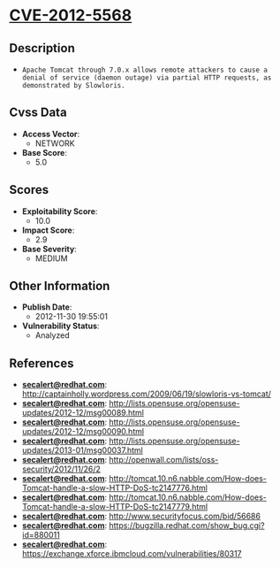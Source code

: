 
# [CVE-2012-5568](http://captainholly.wordpress.com/2009/06/19/slowloris-vs-tomcat/)

## Description

- `Apache Tomcat through 7.0.x allows remote attackers to cause a denial of service (daemon outage) via partial HTTP requests, as demonstrated by Slowloris.`

## Cvss Data

- **Access Vector**:
  - NETWORK
- **Base Score**:
  - 5.0

## Scores

- **Exploitability Score**:
  - 10.0
- **Impact Score**:
  - 2.9
- **Base Severity**:
  - MEDIUM

## Other Information

- **Publish Date**:
  - 2012-11-30 19:55:01
- **Vulnerability Status**:
  - Analyzed

## References

- **secalert@redhat.com**: http://captainholly.wordpress.com/2009/06/19/slowloris-vs-tomcat/
- **secalert@redhat.com**: http://lists.opensuse.org/opensuse-updates/2012-12/msg00089.html
- **secalert@redhat.com**: http://lists.opensuse.org/opensuse-updates/2012-12/msg00090.html
- **secalert@redhat.com**: http://lists.opensuse.org/opensuse-updates/2013-01/msg00037.html
- **secalert@redhat.com**: http://openwall.com/lists/oss-security/2012/11/26/2
- **secalert@redhat.com**: http://tomcat.10.n6.nabble.com/How-does-Tomcat-handle-a-slow-HTTP-DoS-tc2147776.html
- **secalert@redhat.com**: http://tomcat.10.n6.nabble.com/How-does-Tomcat-handle-a-slow-HTTP-DoS-tc2147779.html
- **secalert@redhat.com**: http://www.securityfocus.com/bid/56686
- **secalert@redhat.com**: https://bugzilla.redhat.com/show_bug.cgi?id=880011
- **secalert@redhat.com**: https://exchange.xforce.ibmcloud.com/vulnerabilities/80317
